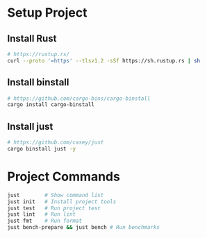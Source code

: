 # Setup Project

## Install Rust

```bash
# https://rustup.rs/
curl --proto '=https' --tlsv1.2 -sSf https://sh.rustup.rs | sh
```

## Install binstall

```bash
# https://github.com/cargo-bins/cargo-binstall
cargo install cargo-binstall
```

## Install just

```bash
# https://github.com/casey/just
cargo binstall just -y
```

# Project Commands

```bash
just        # Show command list
just init   # Install project tools
just test   # Run project test
just lint   # Run lint
just fmt    # Run format
just bench-prepare && just bench # Run benchmarks
```
